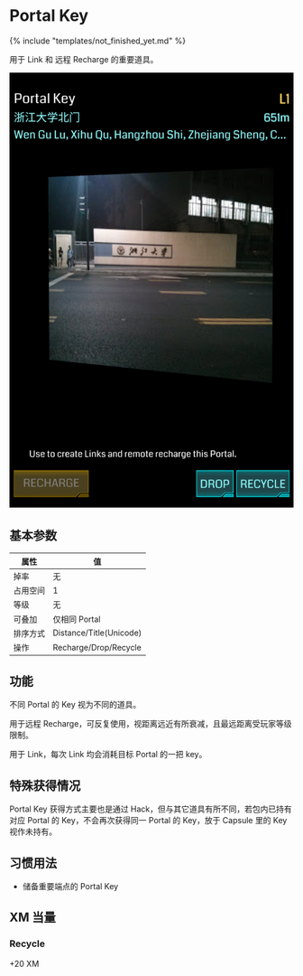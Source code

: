 # Portal Key

{% include "templates/not_finished_yet.md" %}

用于 Link 和 远程 Recharge 的重要道具。

![Portal Key](images/portal_key.png)

## 基本参数

| 属性 | 值 |
|-|-|
| 掉率 | 无 |
| 占用空间 | 1 |
| 等级 | 无 |
| 可叠加 | 仅相同 Portal |
| 排序方式 | Distance/Title(Unicode) |
| 操作 | Recharge/Drop/Recycle |

## 功能

不同 Portal 的 Key 视为不同的道具。

用于远程 Recharge，可反复使用，视距离远近有所衰减，且最远距离受玩家等级限制。

用于 Link，每次 Link 均会消耗目标 Portal 的一把 key。

## 特殊获得情况

Portal Key 获得方式主要也是通过 Hack，但与其它道具有所不同，若包内已持有对应 Portal 的 Key，不会再次获得同一 Portal 的 Key，放于 Capsule 里的 Key 视作未持有。

## 习惯用法

* 储备重要端点的 Portal Key

## XM 当量

### Recycle

+20 XM
